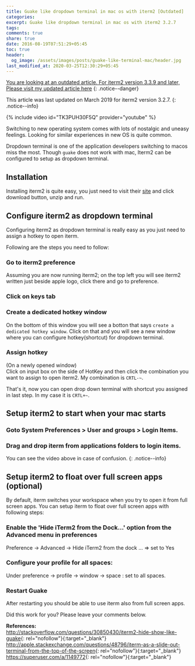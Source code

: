 ```yaml
---
title: Guake like dropdown terminal in mac os with iterm2 [Outdated]
categories:
excerpt: Guake like dropdown terminal in mac os with iterm2 3.2.7
tags:
comments: true
share: true
date: 2016-08-19T07:51:29+05:45
toc: true
header:
  og_image: /assets/images/posts/guake-like-terminal-mac/header.jpg
last_modified_at: 2020-03-25T12:30:29+05:45
---
```


[ You are looking at an outdated article. For iterm2 version 3.3.9 and later, Please visit my updated article here](/guake-like-dropdown-terminal-in-mac/)
{: .notice--danger}

This article was last updated on March 2019 for iterm2 version 3.2.7.
{: .notice--info}

{% include video id="TK3PUH30F5Q" provider="youtube" %}

Switching to new operating system comes with lots of nostalgic and uneasy feelings. Looking for similar experiences in new OS is quite common.

Dropdown terminal is one of the application developers switching to macos miss the most. Though `guake` does not work with mac, Iterm2 can be configured to setup as dropdown terminal.

## Installation

Installing iterm2 is quite easy, you just need to visit their [site](https://www.iterm2.com/index.html) and click download button, unzip and run.

## Configure iterm2 as dropdown terminal

Configuring iterm2 as dropdown terminal is really easy as you just need to assign a hotkey to open iterm.

Following are the steps you need to follow:

### Go to iterm2 preference

Assuming you are now running iterm2; on the top left you will see iterm2 written just beside apple logo, click there and go to preference.

### Click on keys tab

### Create a dedicated hotkey window

On the bottom of this window you will see a botton that says `create a dedicated hotkey window`.
Click on that and you will see a new window where you can configure hotkey(shortcut) for dropdown terminal.

### Assign hotkey

(On a newly opened window)<br>
Click on input box on the side of HotKey and then click the combination you want to assign to open iterm2. My combination is `CRTL-~`.

That's it, now you can open drop down terminal with shortcut you assigned in last step. In my case it is `CRTL+~`.

## Setup iterm2 to start when your mac starts

### Goto System Preferences > User and groups > Login Items.

### Drag and drop iterm from applications folders to login items.

You can see the video above in case of confusion.
{: .notice--info}

## Setup iterm2 to float over full screen apps (optional)

By default, iterm switches your workspace when you try to open it from full screen apps.
You can setup iterm to float over full screen apps with following steps:

### Enable the 'Hide iTerm2 from the Dock...' option from the Advanced menu in preferences

Preference -> Advanced -> Hide iTerm2 from the dock ... => set to Yes

### Configure your profile for all spaces:

Under preference -> profile -> window -> space : set to all spaces.

### Restart Guake

After restarting you should be able to use iterm also from full screen apps.

Did this work for you? Please leave your comments below.

**References:** <br/>
<http://stackoverflow.com/questions/30850430/iterm2-hide-show-like-guake>{: rel="nofollow"}{:target="\_blank"}
<http://apple.stackexchange.com/questions/48796/iterm-as-a-slide-out-terminal-from-the-top-of-the-screen>{: rel="nofollow"}{:target="\_blank"}
<https://superuser.com/a/1149772>{: rel="nofollow"}{:target="\_blank"}
